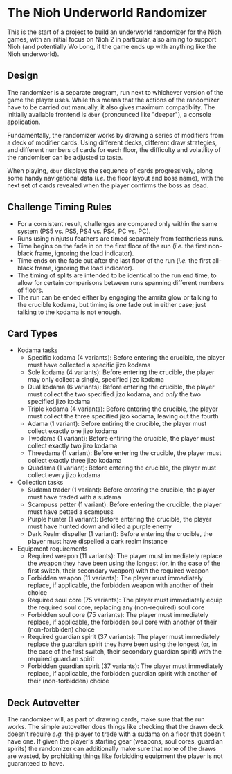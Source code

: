 # The Nioh Underworld Randomizer

This is the start of a project to build an underworld randomizer for the Nioh games, with an initial focus on Nioh 2 in particular, also aiming to support Nioh (and potentially Wo Long, if the game ends up with anything like the Nioh underworld).

## Design

The randomizer is a separate program, run next to whichever version of the game the player uses. While this means that the actions of the randomizer have to be carried out manually, it also gives maximum compatiblity. The initially available frontend is `dbur` (pronounced like "deeper"), a console application.

Fundamentally, the randomizer works by drawing a series of modifiers from a deck of modifier cards. Using different decks, different draw strategies, and different numbers of cards for each floor, the difficulty and volatility of the randomiser can be adjusted to taste.

When playing, `dbur` displays the sequence of cards progressively, along some handy navigational data (_i.e._ the floor layout and boss name), with the next set of cards revealed when the player confirms the boss as dead.

## Challenge Timing Rules

- For a consistent result, challenges are compared only within the same system (PS5 vs. PS5, PS4 vs. PS4, PC vs. PC).
- Runs using ninjutsu feathers are timed separately from featherless runs.
- Time begins on the fade in on the first floor of the run (_i.e._ the first non-black frame, ignoring the load indicator).
- Time ends on the fade out after the last floor of the run (_i.e._ the first all-black frame, ignoring the load indicator).
- The timing of splits are intended to be identical to the run end time, to allow for certain comparisons between runs spanning different numbers of floors.
- The run can be ended either by engaging the amrita glow or talking to the crucible kodama, but timing is one fade out in either case; just talking to the kodama is not enough.

## Card Types

* Kodama tasks
  - Specific kodama (4 variants): Before entering the crucible, the player must have collected a specific jizo kodama
  - Sole kodama (4 variants): Before entering the crucible, the player may only collect a single, specified jizo kodama
  - Dual kodama (6 variants): Before entering the crucible, the player must collect the two specified jizo kodama, and _only_ the two specified jizo kodama
  - Triple kodama (4 variants): Before entering the crucible, the player must collect the three specified jizo kodama, leaving out the fourth
  - Adama (1 variant): Before entiring the crucible, the player must collect exactly one jizo kodama
  - Twodama (1 variant): Before entiring the crucible, the player must collect exactly two jizo kodama
  - Threedama (1 variant): Before entering the crucible, the player must collect exactly three jizo kodama
  - Quadama (1 variant): Before entering the crucible, the player must collect every jizo kodama
* Collection tasks
  - Sudama trader (1 variant): Before entering the crucible, the player must have traded with a sudama
  - Scampuss petter (1 variant): Before entering the crucible, the player must have petted a scampuss
  - Purple hunter (1 variant): Before entering the crucible, the player must have hunted down and killed a purple enemy
  - Dark Realm dispeller (1 variant): Before entering the crucible, the player must have dispelled a dark realm instance
* Equipment requirements
  - Required weapon (11 variants): The player must immediately replace the weapon they have been using the longest (or, in the case of the first switch, their secondary weapon) with the required weapon
  - Forbidden weapon (11 variants): The player must immediately replace, if applicable, the forbidden weapon with another of their choice
  - Required soul core (75 variants): The player must immediately equip the required soul core, replacing any (non-required) soul core
  - Forbidden soul core (75 variants): The player must immediately replace, if applicable, the forbidden soul core with another of their (non-forbbiden) choice
  - Required guardian spirit (37 variants): The player must immediately replace the guardian spirit they have been using the longest (or, in the case of the first switch, their secondary guardian spirit) with the required guardian spirit
  - Forbidden guardian spirit (37 variants): The player must immediately replace, if applicable, the forbidden guardian spirit with another of their (non-forbidden) choice

## Deck Autovetter

The randomizer will, as part of drawing cards, make sure that the run works. The simple autovetter does things like checking that the drawn deck doesn't require _e.g._ the player to trade with a sudama on a floor that doesn't have one. If given the player's starting gear (weapons, soul cores, guardian spirits) the randomizer can additionally make sure that none of the draws are wasted, by prohibiting things like forbidding equipment the player is not guaranteed to have.
